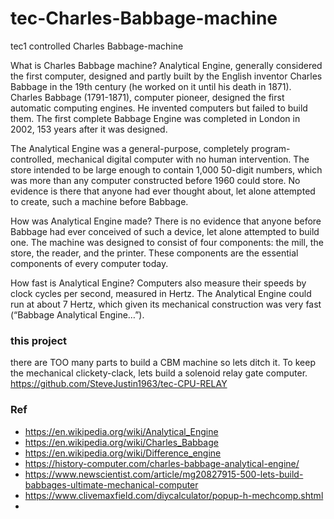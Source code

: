 # tec-Charles-Babbage-machine

tec1 controlled Charles Babbage-machine

What is Charles Babbage machine?
Analytical Engine, generally considered the first computer, designed and partly built by the English inventor Charles Babbage in the 19th century (he worked on it until his death in 1871). Charles Babbage (1791-1871), computer pioneer, designed the first automatic computing engines. He invented computers but failed to build them. The first complete Babbage Engine was completed in London in 2002, 153 years after it was designed.

The Analytical Engine was a general-purpose, completely program-controlled, mechanical digital computer with no human intervention.
The store intended to be large enough to contain 1,000 50-digit numbers, which was more than any computer constructed before 1960 could store.
No evidence is there that anyone had ever thought about, let alone attempted to create, such a machine before Babbage.

How was Analytical Engine made?
There is no evidence that anyone before Babbage had ever conceived of such a device, let alone attempted to build one. The machine was designed to consist of four components: the mill, the store, the reader, and the printer. These components are the essential components of every computer today.

How fast is Analytical Engine?
Computers also measure their speeds by clock cycles per second, measured in Hertz. The Analytical Engine could run at about 7 Hertz, which given its mechanical construction was very fast (“Babbage Analytical Engine…”).

### this project
there are TOO many parts to build a CBM machine so lets ditch it. To keep the mechanical clickety-clack, lets build a solenoid relay gate computer. https://github.com/SteveJustin1963/tec-CPU-RELAY


### Ref
- https://en.wikipedia.org/wiki/Analytical_Engine
- https://en.wikipedia.org/wiki/Charles_Babbage
- https://en.wikipedia.org/wiki/Difference_engine
- https://history-computer.com/charles-babbage-analytical-engine/
- https://www.newscientist.com/article/mg20827915-500-lets-build-babbages-ultimate-mechanical-computer
- https://www.clivemaxfield.com/diycalculator/popup-h-mechcomp.shtml
- 

